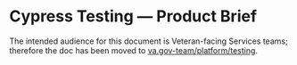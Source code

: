 # Cypress Testing — Product Brief

The intended audience for this document is Veteran-facing Services teams; therefore the doc has been moved to [va.gov-team/platform/testing](https://github.com/department-of-veterans-affairs/va.gov-team/tree/master/platform/testing/end-to-end). 
